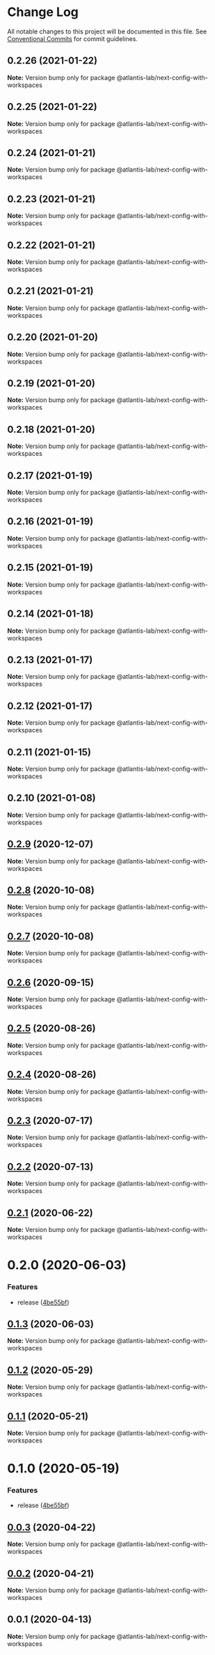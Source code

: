 # Change Log

All notable changes to this project will be documented in this file.
See [Conventional Commits](https://conventionalcommits.org) for commit guidelines.

## 0.2.26 (2021-01-22)

**Note:** Version bump only for package @atlantis-lab/next-config-with-workspaces





## 0.2.25 (2021-01-22)

**Note:** Version bump only for package @atlantis-lab/next-config-with-workspaces





## 0.2.24 (2021-01-21)

**Note:** Version bump only for package @atlantis-lab/next-config-with-workspaces





## 0.2.23 (2021-01-21)

**Note:** Version bump only for package @atlantis-lab/next-config-with-workspaces





## 0.2.22 (2021-01-21)

**Note:** Version bump only for package @atlantis-lab/next-config-with-workspaces





## 0.2.21 (2021-01-21)

**Note:** Version bump only for package @atlantis-lab/next-config-with-workspaces





## 0.2.20 (2021-01-20)

**Note:** Version bump only for package @atlantis-lab/next-config-with-workspaces





## 0.2.19 (2021-01-20)

**Note:** Version bump only for package @atlantis-lab/next-config-with-workspaces





## 0.2.18 (2021-01-20)

**Note:** Version bump only for package @atlantis-lab/next-config-with-workspaces





## 0.2.17 (2021-01-19)

**Note:** Version bump only for package @atlantis-lab/next-config-with-workspaces





## 0.2.16 (2021-01-19)

**Note:** Version bump only for package @atlantis-lab/next-config-with-workspaces





## 0.2.15 (2021-01-19)

**Note:** Version bump only for package @atlantis-lab/next-config-with-workspaces





## 0.2.14 (2021-01-18)

**Note:** Version bump only for package @atlantis-lab/next-config-with-workspaces





## 0.2.13 (2021-01-17)

**Note:** Version bump only for package @atlantis-lab/next-config-with-workspaces





## 0.2.12 (2021-01-17)

**Note:** Version bump only for package @atlantis-lab/next-config-with-workspaces





## 0.2.11 (2021-01-15)

**Note:** Version bump only for package @atlantis-lab/next-config-with-workspaces





## 0.2.10 (2021-01-08)

**Note:** Version bump only for package @atlantis-lab/next-config-with-workspaces





## [0.2.9](https://github.com/Atlantis-Lab/nextjs/compare/@atlantis-lab/next-config-with-workspaces@0.2.8...@atlantis-lab/next-config-with-workspaces@0.2.9) (2020-12-07)

**Note:** Version bump only for package @atlantis-lab/next-config-with-workspaces





## [0.2.8](https://github.com/Atlantis-Lab/nextjs/compare/@atlantis-lab/next-config-with-workspaces@0.2.7...@atlantis-lab/next-config-with-workspaces@0.2.8) (2020-10-08)

**Note:** Version bump only for package @atlantis-lab/next-config-with-workspaces





## [0.2.7](https://github.com/Atlantis-Lab/nextjs/compare/@atlantis-lab/next-config-with-workspaces@0.2.6...@atlantis-lab/next-config-with-workspaces@0.2.7) (2020-10-08)

**Note:** Version bump only for package @atlantis-lab/next-config-with-workspaces





## [0.2.6](https://github.com/Atlantis-Lab/nextjs/compare/@atlantis-lab/next-config-with-workspaces@0.2.5...@atlantis-lab/next-config-with-workspaces@0.2.6) (2020-09-15)

**Note:** Version bump only for package @atlantis-lab/next-config-with-workspaces





## [0.2.5](https://github.com/Atlantis-Lab/nextjs/compare/@atlantis-lab/next-config-with-workspaces@0.2.4...@atlantis-lab/next-config-with-workspaces@0.2.5) (2020-08-26)

**Note:** Version bump only for package @atlantis-lab/next-config-with-workspaces





## [0.2.4](https://github.com/Atlantis-Lab/nextjs/compare/@atlantis-lab/next-config-with-workspaces@0.2.3...@atlantis-lab/next-config-with-workspaces@0.2.4) (2020-08-26)

**Note:** Version bump only for package @atlantis-lab/next-config-with-workspaces





## [0.2.3](https://github.com/Atlantis-Lab/nextjs/compare/@atlantis-lab/next-config-with-workspaces@0.2.2...@atlantis-lab/next-config-with-workspaces@0.2.3) (2020-07-17)

**Note:** Version bump only for package @atlantis-lab/next-config-with-workspaces





## [0.2.2](https://github.com/Atlantis-Lab/nextjs/compare/@atlantis-lab/next-config-with-workspaces@0.2.1...@atlantis-lab/next-config-with-workspaces@0.2.2) (2020-07-13)

**Note:** Version bump only for package @atlantis-lab/next-config-with-workspaces





## [0.2.1](https://github.com/Atlantis-Lab/nextjs/compare/@atlantis-lab/next-config-with-workspaces@0.2.0...@atlantis-lab/next-config-with-workspaces@0.2.1) (2020-06-22)

**Note:** Version bump only for package @atlantis-lab/next-config-with-workspaces





# 0.2.0 (2020-06-03)


### Features

* release ([4be55bf](https://github.com/Atlantis-Lab/nextjs/commit/4be55bf0cb647444d313752e897280b02fdfffc6))





## [0.1.3](https://github.com/Atlantis-Lab/nextjs/compare/@atlantis-lab/next-config-with-workspaces@0.1.2...@atlantis-lab/next-config-with-workspaces@0.1.3) (2020-06-03)

**Note:** Version bump only for package @atlantis-lab/next-config-with-workspaces

## [0.1.2](https://github.com/Atlantis-Lab/next/compare/@atlantis-lab/next-config-with-workspaces@0.1.1...@atlantis-lab/next-config-with-workspaces@0.1.2) (2020-05-29)

**Note:** Version bump only for package @atlantis-lab/next-config-with-workspaces

## [0.1.1](https://github.com/Atlantis-Lab/next/compare/@atlantis-lab/next-config-with-workspaces@0.1.0...@atlantis-lab/next-config-with-workspaces@0.1.1) (2020-05-21)

**Note:** Version bump only for package @atlantis-lab/next-config-with-workspaces

# 0.1.0 (2020-05-19)

### Features

- release ([4be55bf](https://github.com/Atlantis-Lab/next/commit/4be55bf0cb647444d313752e897280b02fdfffc6))

## [0.0.3](https://github.com/Atlantis-Lab/next/compare/@atlantis-lab/next-config-with-workspaces@0.0.2...@atlantis-lab/next-config-with-workspaces@0.0.3) (2020-04-22)

**Note:** Version bump only for package @atlantis-lab/next-config-with-workspaces

## [0.0.2](https://github.com/Atlantis-Lab/next/compare/@atlantis-lab/next-config-with-workspaces@0.0.1...@atlantis-lab/next-config-with-workspaces@0.0.2) (2020-04-21)

**Note:** Version bump only for package @atlantis-lab/next-config-with-workspaces

## 0.0.1 (2020-04-13)

**Note:** Version bump only for package @atlantis-lab/next-config-with-workspaces
